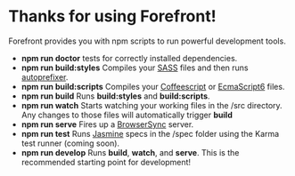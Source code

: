 # Thanks for using Forefront!

Forefront provides you with npm scripts to run powerful development tools.

* **npm run doctor** tests for correctly installed dependencies.
* **npm run build:styles** Compiles your [SASS](http://sass-lang.com/) files and then runs [autoprefixer](http://github.com/postcss/autoprefixer).
* **npm run build:scripts** Compiles your [Coffeescript](http://coffeescript.org/) or [EcmaScript6](http://6to5.org/) files.
* **npm run build** Runs **build:styles** and **build:scripts**.
* **npm run watch** Starts watching your working files in the /src directory. Any changes to those files will automatically trigger **build**
* **npm run serve** Fires up a [BrowserSync](http://www.browsersync.io/) server.
* **npm run test** Runs [Jasmine](http://jasmine.github.io/2.0/introduction.html) specs in the /spec folder using the Karma test runner (coming soon).
* **npm run develop** Runs **build**, **watch**, and **serve**. This is the recommended starting point for development!
